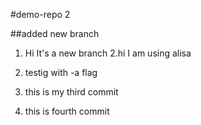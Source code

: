 #demo-repo 2

##added new branch

1. Hi It's a new branch
   2.hi I am using alisa
2. testig with -a flag

3. this is my third commit

4. this is fourth commit

